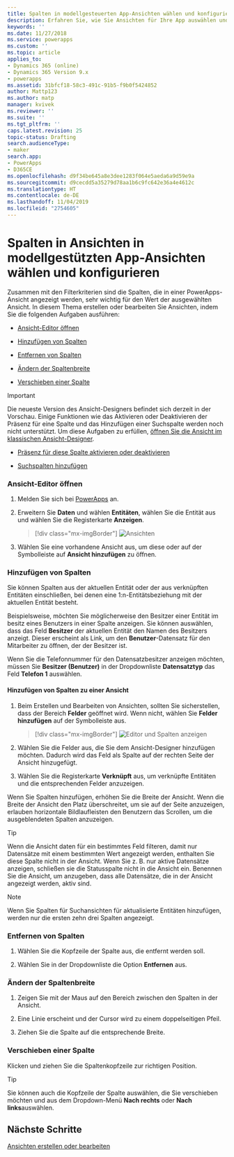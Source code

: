 ```yaml
---
title: Spalten in modellgesteuerten App-Ansichten wählen und konfigurieren PowerApps | Microsoft-Dokumentation
description: Erfahren Sie, wie Sie Ansichten für Ihre App auswählen und konfigurieren
keywords: ''
ms.date: 11/27/2018
ms.service: powerapps
ms.custom: ''
ms.topic: article
applies_to:
- Dynamics 365 (online)
- Dynamics 365 Version 9.x
- powerapps
ms.assetid: 31bfcf18-58c3-491c-91b5-f9b0f5424852
author: Mattp123
ms.author: matp
manager: kvivek
ms.reviewer: ''
ms.suite: ''
ms.tgt_pltfrm: ''
caps.latest.revision: 25
topic-status: Drafting
search.audienceType:
- maker
search.app:
- PowerApps
- D365CE
ms.openlocfilehash: d9f34be645a8e3dee1283f064e5aeda6a9d59e9a
ms.sourcegitcommit: d9cecdd5a35279d78aa1b6c9fc642e36a4e4612c
ms.translationtype: HT
ms.contentlocale: de-DE
ms.lasthandoff: 11/04/2019
ms.locfileid: "2754605"
---
```

# <a name="choose-and-configure-columns-in-model-driven-app-views"></a>Spalten in Ansichten in modellgestützten App-Ansichten wählen und konfigurieren

<a name="BKMK_ChooseAndConfigureColumns"></a>   

 Zusammen mit den Filterkriterien sind die Spalten, die in einer PowerApps-Ansicht angezeigt werden, sehr wichtig für den Wert der ausgewählten Ansicht. In diesem Thema erstellen oder bearbeiten Sie Ansichten, indem Sie die folgenden Aufgaben ausführen:  

-   [Ansicht-Editor öffnen](choose-and-configure-columns.md#open-the-view-editor)  
   
-   [Hinzufügen von Spalten](choose-and-configure-columns.md#BKMK_AddColumns)  
  
-   [Entfernen von Spalten](choose-and-configure-columns.md#BKMK_RemoveColumns)  
  
-   [Ändern der Spaltenbreite](choose-and-configure-columns.md#BKMK_ChangeColumnWidth)  
  
-   [Verschieben einer Spalte](choose-and-configure-columns.md#BKMK_MoveAColumns)  
    
  > [!IMPORTANT]
  > Die neueste Version des Ansicht-Designers befindet sich derzeit in der Vorschau. Einige Funktionen wie das Aktivieren oder Deaktivieren der Präsenz für eine Spalte und das Hinzufügen einer Suchspalte werden noch nicht unterstützt. Um diese Aufgaben zu erfüllen, [öffnen Sie die Ansicht im klassischen Ansicht-Designer](/dynamics365/customer-engagement/customize/create-and-edit-views#open-the-classic-view-designer).
  >  -   [Präsenz für diese Spalte aktivieren oder deaktivieren](/dynamics365/customer-engagement/customize/choose-and-configure-columns#BKMK_EnableOrDisablePresence)  
  >
  >  -   [Suchspalten hinzufügen](/dynamics365/customer-engagement/customize/choose-and-configure-columns#BKMK_AddFindColumns) 



### <a name="open-the-view-editor"></a>Ansicht-Editor öffnen

1.  Melden Sie sich bei [PowerApps](https://make.powerapps.com/?utm_source=padocs&utm_medium=linkinadoc&utm_campaign=referralsfromdoc) an.  

2.  Erweitern Sie **Daten** und wählen **Entitäten**, wählen Sie die Entität aus und wählen Sie die Registerkarte **Anzeigen**. 

    > [!div class="mx-imgBorder"] 
    > ![Ansichten](media/available-views.png)

3. Wählen Sie eine vorhandene Ansicht aus, um diese oder auf der Symbolleiste auf **Ansicht hinzufügen** zu öffnen. 

<a name="BKMK_AddColumns"></a>   
### <a name="add-columns"></a>Hinzufügen von Spalten  
 Sie können Spalten aus der aktuellen Entität oder der aus verknüpften Entitäten einschließen, bei denen eine 1:n-Entitätsbeziehung mit der aktuellen Entität besteht.  
  
 Beispielsweise, möchten Sie möglicherweise den Besitzer einer Entität im besitz eines Benutzers in einer Spalte anzeigen. Sie können auswählen, dass das Feld **Besitzer** der aktuellen Entität den Namen des Besitzers anzeigt. Dieser erscheint als Link, um den **Benutzer**-Datensatz für den Mitarbeiter zu öffnen, der der Besitzer ist.  
  
 Wenn Sie die Telefonnummer für den Datensatzbesitzer anzeigen möchten, müssen Sie **Besitzer (Benutzer)** in der Dropdownliste **Datensatztyp** das Feld **Telefon 1** auswählen.  
  
#### <a name="add-columns-to-views"></a>Hinzufügen von Spalten zu einer Ansicht  
  
1.  Beim Erstellen und Bearbeiten von Ansichten, sollten Sie sicherstellen, dass der Bereich **Felder** geöffnet wird. Wenn nicht, wählen Sie **Felder hinzufügen** auf der Symbolleiste aus. 

    > [!div class="mx-imgBorder"] 
    > ![Editor und Spalten anzeigen](media/fields-drawer-view-designer.png)

2.  Wählen Sie die Felder aus, die Sie dem Ansicht-Designer hinzufügen möchten. Dadurch wird das Feld als Spalte auf der rechten Seite der Ansicht hinzugefügt.

3.  Wählen Sie die Registerkarte **Verknüpft** aus, um verknüpfte Entitäten und die entsprechenden Felder anzuzeigen.
  
 Wenn Sie Spalten hinzufügen, erhöhen Sie die Breite der Ansicht. Wenn die Breite der Ansicht den Platz überschreitet, um sie auf der Seite anzuzeigen, erlauben horizontale Bildlaufleisten den Benutzern das Scrollen, um die ausgeblendeten Spalten anzuzeigen.  
  
> [!TIP]
>  Wenn die Ansicht daten für ein bestimmtes Feld filteren, damit nur Datensätze mit einem bestimmten Wert angezeigt werden, enthalten Sie diese Spalte nicht in der Ansicht. Wenn Sie z. B. nur aktive Datensätze anzeigen, schließen sie die Statusspalte nicht in die Ansicht ein. Benennen Sie die Ansicht, um anzugeben, dass alle Datensätze, die in der Ansicht angezeigt werden, aktiv sind.  
  
> [!NOTE]
>  Wenn Sie Spalten für Suchansichten für aktualisierte Entitäten hinzufügen, werden nur die ersten zehn drei Spalten angezeigt.  
  
<a name="BKMK_RemoveColumns"></a>   
### <a name="remove-columns"></a>Entfernen von Spalten  
  
1.  Wählen Sie die Kopfzeile der Spalte aus, die entfernt werden soll.  
  
2.  Wählen Sie in der Dropdownliste die Option **Entfernen** aus.  
  
<a name="BKMK_ChangeColumnWidth"></a>   
### <a name="change-column-width"></a>Ändern der Spaltenbreite  
  
1.  Zeigen Sie mit der Maus auf den Bereich zwischen den Spalten in der Ansicht.  
  
2.  Eine Linie erscheint und der Cursor wird zu einem doppelseitigen Pfeil.  
  
3.  Ziehen Sie die Spalte auf die entsprechende Breite.  
  
<a name="BKMK_MoveAColumns"></a>   
### <a name="move-a-column"></a>Verschieben einer Spalte  
  
Klicken und ziehen Sie die Spaltenkopfzeile zur richtigen Position.
  
> [!TIP]
>   Sie können auch die Kopfzeile der Spalte auswählen, die Sie verschieben möchten und aus dem Dropdown-Menü **Nach rechts** oder **Nach links**auswählen.  


  
## <a name="next-steps"></a>Nächste Schritte
[Ansichten erstellen oder bearbeiten](create-edit-views.md)

